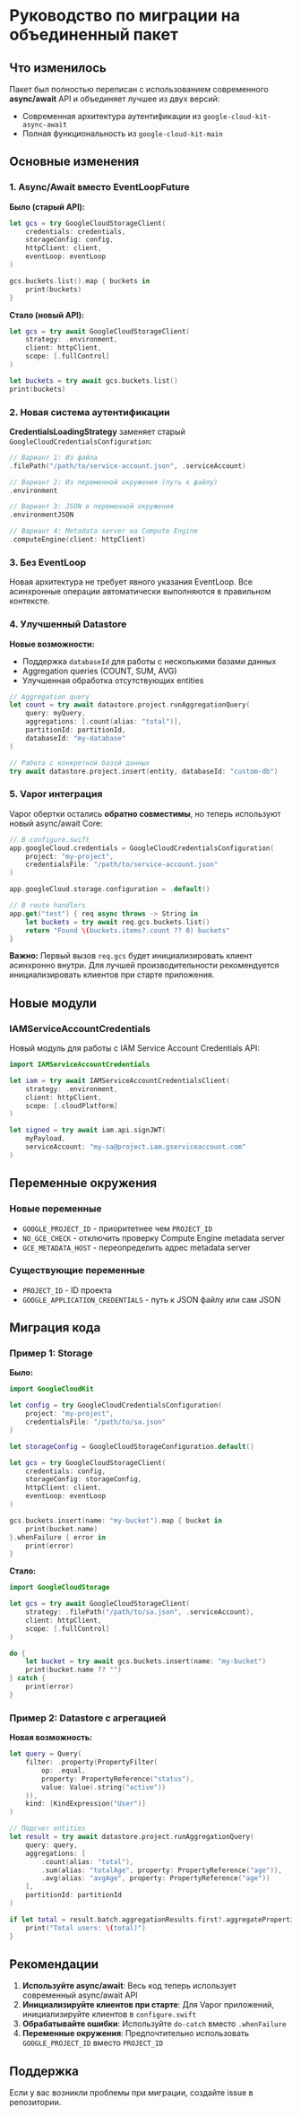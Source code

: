 # Руководство по миграции на объединенный пакет

## Что изменилось

Пакет был полностью переписан с использованием современного **async/await** API и объединяет лучшее из двух версий:
- Современная архитектура аутентификации из `google-cloud-kit-async-await`
- Полная функциональность из `google-cloud-kit-main`

## Основные изменения

### 1. Async/Await вместо EventLoopFuture

**Было (старый API):**
```swift
let gcs = try GoogleCloudStorageClient(
    credentials: credentials,
    storageConfig: config,
    httpClient: client,
    eventLoop: eventLoop
)

gcs.buckets.list().map { buckets in
    print(buckets)
}
```

**Стало (новый API):**
```swift
let gcs = try await GoogleCloudStorageClient(
    strategy: .environment,
    client: httpClient,
    scope: [.fullControl]
)

let buckets = try await gcs.buckets.list()
print(buckets)
```

### 2. Новая система аутентификации

**CredentialsLoadingStrategy** заменяет старый `GoogleCloudCredentialsConfiguration`:

```swift
// Вариант 1: Из файла
.filePath("/path/to/service-account.json", .serviceAccount)

// Вариант 2: Из переменной окружения (путь к файлу)
.environment

// Вариант 3: JSON в переменной окружения
.environmentJSON

// Вариант 4: Metadata server на Compute Engine
.computeEngine(client: httpClient)
```

### 3. Без EventLoop

Новая архитектура не требует явного указания EventLoop. Все асинхронные операции автоматически выполняются в правильном контексте.

### 4. Улучшенный Datastore

**Новые возможности:**
- Поддержка `databaseId` для работы с несколькими базами данных
- Aggregation queries (COUNT, SUM, AVG)
- Улучшенная обработка отсутствующих entities

```swift
// Aggregation query
let count = try await datastore.project.runAggregationQuery(
    query: myQuery,
    aggregations: [.count(alias: "total")],
    partitionId: partitionId,
    databaseId: "my-database"
)

// Работа с конкретной базой данных
try await datastore.project.insert(entity, databaseId: "custom-db")
```

### 5. Vapor интеграция

Vapor обертки остались **обратно совместимы**, но теперь используют новый async/await Core:

```swift
// В configure.swift
app.googleCloud.credentials = GoogleCloudCredentialsConfiguration(
    project: "my-project",
    credentialsFile: "/path/to/service-account.json"
)

app.googleCloud.storage.configuration = .default()

// В route handlers
app.get("test") { req async throws -> String in
    let buckets = try await req.gcs.buckets.list()
    return "Found \(buckets.items?.count ?? 0) buckets"
}
```

**Важно:** Первый вызов `req.gcs` будет инициализировать клиент асинхронно внутри. Для лучшей производительности рекомендуется инициализировать клиентов при старте приложения.

## Новые модули

### IAMServiceAccountCredentials

Новый модуль для работы с IAM Service Account Credentials API:

```swift
import IAMServiceAccountCredentials

let iam = try await IAMServiceAccountCredentialsClient(
    strategy: .environment,
    client: httpClient,
    scope: [.cloudPlatform]
)

let signed = try await iam.api.signJWT(
    myPayload,
    serviceAccount: "my-sa@project.iam.gserviceaccount.com"
)
```

## Переменные окружения

### Новые переменные
- `GOOGLE_PROJECT_ID` - приоритетнее чем `PROJECT_ID`
- `NO_GCE_CHECK` - отключить проверку Compute Engine metadata server
- `GCE_METADATA_HOST` - переопределить адрес metadata server

### Существующие переменные
- `PROJECT_ID` - ID проекта
- `GOOGLE_APPLICATION_CREDENTIALS` - путь к JSON файлу или сам JSON

## Миграция кода

### Пример 1: Storage

**Было:**
```swift
import GoogleCloudKit

let config = try GoogleCloudCredentialsConfiguration(
    project: "my-project",
    credentialsFile: "/path/to/sa.json"
)

let storageConfig = GoogleCloudStorageConfiguration.default()

let gcs = try GoogleCloudStorageClient(
    credentials: config,
    storageConfig: storageConfig,
    httpClient: client,
    eventLoop: eventLoop
)

gcs.buckets.insert(name: "my-bucket").map { bucket in
    print(bucket.name)
}.whenFailure { error in
    print(error)
}
```

**Стало:**
```swift
import GoogleCloudStorage

let gcs = try await GoogleCloudStorageClient(
    strategy: .filePath("/path/to/sa.json", .serviceAccount),
    client: httpClient,
    scope: [.fullControl]
)

do {
    let bucket = try await gcs.buckets.insert(name: "my-bucket")
    print(bucket.name ?? "")
} catch {
    print(error)
}
```

### Пример 2: Datastore с агрегацией

**Новая возможность:**
```swift
let query = Query(
    filter: .property(PropertyFilter(
        op: .equal,
        property: PropertyReference("status"),
        value: Value(.string("active"))
    )),
    kind: [KindExpression("User")]
)

// Подсчет entities
let result = try await datastore.project.runAggregationQuery(
    query: query,
    aggregations: [
        .count(alias: "total"),
        .sum(alias: "totalAge", property: PropertyReference("age")),
        .avg(alias: "avgAge", property: PropertyReference("age"))
    ],
    partitionId: partitionId
)

if let total = result.batch.aggregationResults.first?.aggregateProperties["total"]?.integerValue {
    print("Total users: \(total)")
}
```

## Рекомендации

1. **Используйте async/await**: Весь код теперь использует современный async/await API
2. **Инициализируйте клиентов при старте**: Для Vapor приложений, инициализируйте клиентов в `configure.swift`
3. **Обрабатывайте ошибки**: Используйте `do-catch` вместо `.whenFailure`
4. **Переменные окружения**: Предпочтительно использовать `GOOGLE_PROJECT_ID` вместо `PROJECT_ID`

## Поддержка

Если у вас возникли проблемы при миграции, создайте issue в репозитории.

